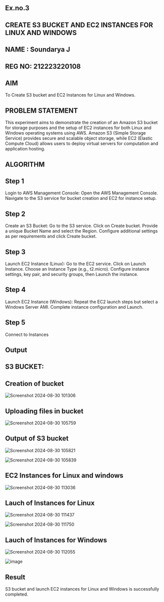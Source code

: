 ## Ex.no.3
## CREATE S3 BUCKET AND EC2 INSTANCES FOR LINUX AND WINDOWS
## NAME : Soundarya J
## REG NO: 212223220108


## AIM
To Create S3 bucket and EC2 Instances for Linux and Windows.
## PROBLEM STATEMENT
This experiment aims to demonstrate the creation of an Amazon S3 bucket for storage purposes and the setup of EC2 instances for both Linux and Windows operating systems using AWS. Amazon S3 (Simple Storage Service) provides secure and scalable object storage, while EC2 (Elastic Compute Cloud) allows users to deploy virtual servers for computation and application hosting.

## ALGORITHM
 
## Step 1
Login to AWS Management Console:
  Open the AWS Management Console.
  Navigate to the S3 service for bucket creation and EC2 for instance setup.
## Step 2
Create an S3 Bucket:
Go to the S3 service.
Click on Create bucket.
Provide a unique Bucket Name and select the Region.
Configure additional settings as per requirements and click Create bucket.

## Step 3
Launch EC2 Instance (Linux):
Go to the EC2 service.
Click on Launch Instance.
Choose an Instance Type (e.g., t2.micro).
Configure instance settings, key pair, and security groups, then Launch the instance.

## Step 4
Launch EC2 Instance (Windows):
Repeat the EC2 launch steps but select a Windows Server AMI.
Complete instance configuration and Launch.

## Step 5
Connect to Instances

## Output 
## S3 BUCKET:
## Creation of bucket 

![Screenshot 2024-08-30 101306](https://github.com/user-attachments/assets/936f0740-d306-46fd-91da-c72bfa251f8c)

## Uploading files in bucket

![Screenshot 2024-08-30 105759](https://github.com/user-attachments/assets/3e4b380b-3a3e-4750-bda3-1bb3d2a4e1ed)


## Output of S3 bucket

![Screenshot 2024-08-30 105821](https://github.com/user-attachments/assets/b9e3ccd5-3918-45f1-a44f-49fda43782c6)

![Screenshot 2024-08-30 105839](https://github.com/user-attachments/assets/1864205f-14b6-40e0-89d6-01ae8dfe784b)

## EC2 Instances for Linux and windows

![Screenshot 2024-08-30 113036](https://github.com/user-attachments/assets/dbe8db4f-cfcb-4058-8f7c-491d0f4702e6)

## Lauch of Instances for Linux 

![Screenshot 2024-08-30 111437](https://github.com/user-attachments/assets/b7f47382-815f-4cfc-bf0e-5af344db9ae3)

![Screenshot 2024-08-30 111750](https://github.com/user-attachments/assets/9f45008f-609c-4b45-970f-27d8de146acd)


## Lauch of Instances for Windows 

![Screenshot 2024-08-30 112055](https://github.com/user-attachments/assets/a6235742-a5b2-43e6-ac42-ef898d031ccd)

![image](https://github.com/user-attachments/assets/22316c2a-0438-472e-8377-c42d5035d712)

## Result

S3 bucket and launch EC2 instances for Linux and Windows is successfully completed.

  


